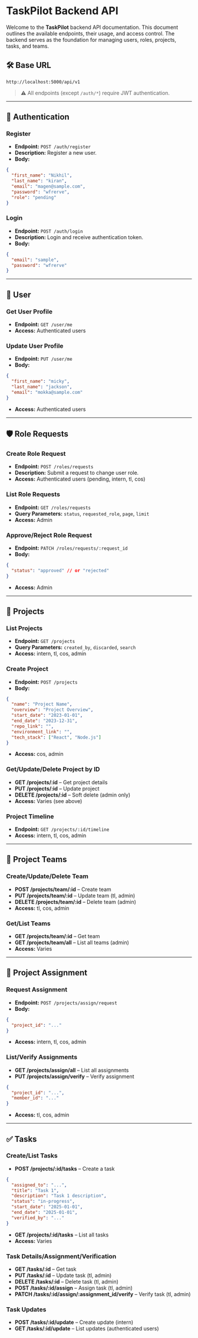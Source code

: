 
# TaskPilot Backend API

Welcome to the **TaskPilot** backend API documentation. This document outlines the available endpoints, their usage, and access control. The backend serves as the foundation for managing users, roles, projects, tasks, and teams.

## 🛠 Base URL

```
http://localhost:5000/api/v1
```

> ⚠️ All endpoints (except `/auth/*`) require JWT authentication.

---

## 🔐 Authentication

### Register

- **Endpoint:** `POST /auth/register`
- **Description:** Register a new user.
- **Body:**
```json
{
  "first_name": "Nikhil",
  "last_name": "kiran",
  "email": "magen@sample.com",
  "password": "wfrerve",
  "role": "pending"
}
```

### Login

- **Endpoint:** `POST /auth/login`
- **Description:** Login and receive authentication token.
- **Body:**
```json
{
  "email": "sample",
  "password": "wfrerve"
}
```

---

## 👤 User

### Get User Profile

- **Endpoint:** `GET /user/me`
- **Access:** Authenticated users

### Update User Profile

- **Endpoint:** `PUT /user/me`
- **Body:**
```json
{
  "first_name": "micky",
  "last_name": "jackson",
  "email": "mokka@sample.com"
}
```

- **Access:** Authenticated users

---

## 🛡️ Role Requests

### Create Role Request

- **Endpoint:** `POST /roles/requests`
- **Description:** Submit a request to change user role.
- **Access:** Authenticated users (pending, intern, tl, cos)

### List Role Requests

- **Endpoint:** `GET /roles/requests`
- **Query Parameters:** `status`, `requested_role`, `page`, `limit`
- **Access:** Admin

### Approve/Reject Role Request

- **Endpoint:** `PATCH /roles/requests/:request_id`
- **Body:**
```json
{
  "status": "approved" // or "rejected"
}
```
- **Access:** Admin

---

## 📁 Projects

### List Projects

- **Endpoint:** `GET /projects`
- **Query Parameters:** `created_by`, `discarded`, `search`
- **Access:** intern, tl, cos, admin

### Create Project

- **Endpoint:** `POST /projects`
- **Body:**
```json
{
  "name": "Project Name",
  "overview": "Project Overview",
  "start_date": "2023-01-01",
  "end_date": "2023-12-31",
  "repo_link": "",
  "environment_link": "",
  "tech_stack": ["React", "Node.js"]
}
```
- **Access:** cos, admin

### Get/Update/Delete Project by ID

- **GET /projects/:id** – Get project details  
- **PUT /projects/:id** – Update project  
- **DELETE /projects/:id** – Soft delete (admin only)  
- **Access:** Varies (see above)

### Project Timeline

- **Endpoint:** `GET /projects/:id/timeline`
- **Access:** intern, tl, cos, admin

---

## 👥 Project Teams

### Create/Update/Delete Team

- **POST /projects/team/:id** – Create team  
- **PUT /projects/team/:id** – Update team (tl, admin)  
- **DELETE /projects/team/:id** – Delete team (admin)  
- **Access:** tl, cos, admin

### Get/List Teams

- **GET /projects/team/:id** – Get team  
- **GET /projects/team/all** – List all teams (admin)  
- **Access:** Varies

---

## 🔗 Project Assignment

### Request Assignment

- **Endpoint:** `POST /projects/assign/request`
- **Body:**
```json
{
  "project_id": "..."
}
```
- **Access:** intern, tl, cos, admin

### List/Verify Assignments

- **GET /projects/assign/all** – List all assignments  
- **PUT /projects/assign/verify** – Verify assignment  
```json
{
  "project_id": "...",
  "member_id": "..."
}
```
- **Access:** tl, cos, admin

---

## ✅ Tasks

### Create/List Tasks

- **POST /projects/:id/tasks** – Create a task  
```json
{
  "assigned_to": "...",
  "title": "Task 1",
  "description": "Task 1 description",
  "status": "in-progress",
  "start_date": "2025-01-01",
  "end_date": "2025-01-01",
  "verified_by": "..."
}
```
- **GET /projects/:id/tasks** – List all tasks  
- **Access:** Varies

### Task Details/Assignment/Verification

- **GET /tasks/:id** – Get task  
- **PUT /tasks/:id** – Update task (tl, admin)  
- **DELETE /tasks/:id** – Delete task (tl, admin)  
- **POST /tasks/:id/assign** – Assign task (tl, admin)  
- **PATCH /tasks/:id/assign/:assignment_id/verify** – Verify task (tl, admin)

### Task Updates

- **POST /tasks/:id/update** – Create update (intern)  
- **GET /tasks/:id/update** – List updates (authenticated users)


